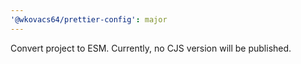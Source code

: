 ```yaml
---
'@wkovacs64/prettier-config': major
---
```


Convert project to ESM. Currently, no CJS version will be published.
